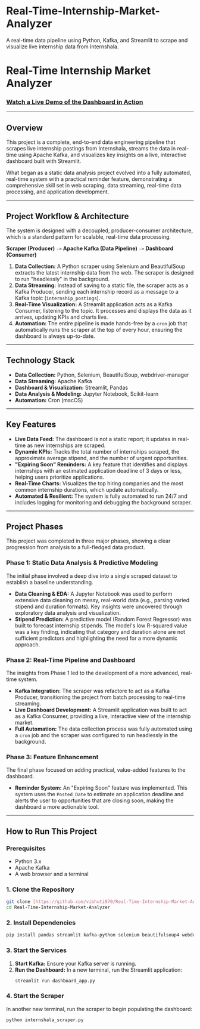 # Real-Time-Internship-Market-Analyzer
A real-time data pipeline using Python, Kafka, and Streamlit to scrape and visualize live internship data from Internshala.
# Real-Time Internship Market Analyzer

### [Watch a Live Demo of the Dashboard in Action](https://drive.google.com/file/d/1WCeF4rgk-OUwOVZbcTVOA-USUVGlQZP5/view?usp=sharing)

---

## Overview

This project is a complete, end-to-end data engineering pipeline that scrapes live internship postings from Internshala, streams the data in real-time using Apache Kafka, and visualizes key insights on a live, interactive dashboard built with Streamlit.

What began as a static data analysis project evolved into a fully automated, real-time system with a practical reminder feature, demonstrating a comprehensive skill set in web scraping, data streaming, real-time data processing, and application development.

---

## Project Workflow & Architecture

The system is designed with a decoupled, producer-consumer architecture, which is a standard pattern for scalable, real-time data processing.

**Scraper (Producer)** `->` **Apache Kafka (Data Pipeline)** `->` **Dashboard (Consumer)**

1.  **Data Collection:** A Python scraper using Selenium and BeautifulSoup extracts the latest internship data from the web. The scraper is designed to run "headlessly" in the background.
2.  **Data Streaming:** Instead of saving to a static file, the scraper acts as a Kafka Producer, sending each internship record as a message to a Kafka topic (`internship_postings`).
3.  **Real-Time Visualization:** A Streamlit application acts as a Kafka Consumer, listening to the topic. It processes and displays the data as it arrives, updating KPIs and charts live.
4.  **Automation:** The entire pipeline is made hands-free by a `cron` job that automatically runs the scraper at the top of every hour, ensuring the dashboard is always up-to-date.

---

## Technology Stack

* **Data Collection:** Python, Selenium, BeautifulSoup, webdriver-manager
* **Data Streaming:** Apache Kafka
* **Dashboard & Visualization:** Streamlit, Pandas
* **Data Analysis & Modeling:** Jupyter Notebook, Scikit-learn
* **Automation:** Cron (macOS)

---

## Key Features

* **Live Data Feed:** The dashboard is not a static report; it updates in real-time as new internships are scraped.
* **Dynamic KPIs:** Tracks the total number of internships scraped, the approximate average stipend, and the number of urgent opportunities.
* **"Expiring Soon" Reminders:** A key feature that identifies and displays internships with an estimated application deadline of 3 days or less, helping users prioritize applications.
* **Real-Time Charts:** Visualizes the top hiring companies and the most common internship durations, which update automatically.
* **Automated & Resilient:** The system is fully automated to run 24/7 and includes logging for monitoring and debugging the background scraper.

---

## Project Phases

This project was completed in three major phases, showing a clear progression from analysis to a full-fledged data product.

### Phase 1: Static Data Analysis & Predictive Modeling

The initial phase involved a deep dive into a single scraped dataset to establish a baseline understanding.

* **Data Cleaning & EDA:** A Jupyter Notebook was used to perform extensive data cleaning on messy, real-world data (e.g., parsing varied stipend and duration formats). Key insights were uncovered through exploratory data analysis and visualization.
* **Stipend Prediction:** A predictive model (Random Forest Regressor) was built to forecast internship stipends. The model's low R-squared value was a key finding, indicating that category and duration alone are not sufficient predictors and highlighting the need for a more dynamic approach.

### Phase 2: Real-Time Pipeline and Dashboard

The insights from Phase 1 led to the development of a more advanced, real-time system.

* **Kafka Integration:** The scraper was refactore  to act as a Kafka Producer, transitioning the project from batch processing to real-time streaming.
* **Live Dashboard Development:** A Streamlit application was built to act as a Kafka Consumer, providing a live, interactive view of the internship market.
* **Full Automation:** The data collection process was fully automated using a `cron` job and the scraper was configured to run headlessly in the background.

### Phase 3: Feature Enhancement

The final phase focused on adding practical, value-added features to the dashboard.

* **Reminder System:** An "Expiring Soon" feature was implemented. This system uses the `Posted_Date` to estimate an application deadline and alerts the user to opportunities that are closing soon, making the dashboard a more actionable tool.

---

## How to Run This Project

### Prerequisites

* Python 3.x
* Apache Kafka
* A web browser and a terminal

### 1. Clone the Repository

```bash
git clone [https://github.com/vibhuti970/Real-Time-Internship-Market-Analyzer.git](https://github.com/vibhuti970/Real-Time-Internship-Market-Analyzer.git)
cd Real-Time-Internship-Market-Analyzer
```

### 2. Install Dependencies

```bash
pip install pandas streamlit kafka-python selenium beautifulsoup4 webdriver-manager
```

### 3. Start the Services

1.  **Start Kafka:** Ensure your Kafka server is running.
2.  **Run the Dashboard:** In a new terminal, run the Streamlit application:
    ```bash
    streamlit run dashboard_app.py
    ```

### 4. Start the Scraper

In another new terminal, run the scraper to begin populating the dashboard:

```bash
python internshala_scraper.py


